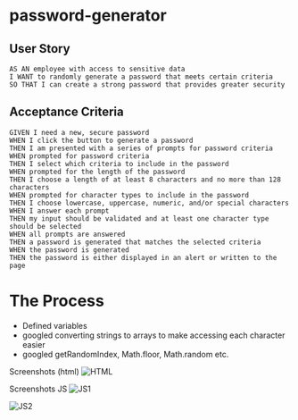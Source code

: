 # password-generator

## User Story

```
AS AN employee with access to sensitive data
I WANT to randomly generate a password that meets certain criteria
SO THAT I can create a strong password that provides greater security
```

## Acceptance Criteria

```
GIVEN I need a new, secure password
WHEN I click the button to generate a password
THEN I am presented with a series of prompts for password criteria
WHEN prompted for password criteria
THEN I select which criteria to include in the password
WHEN prompted for the length of the password
THEN I choose a length of at least 8 characters and no more than 128 characters
WHEN prompted for character types to include in the password
THEN I choose lowercase, uppercase, numeric, and/or special characters
WHEN I answer each prompt
THEN my input should be validated and at least one character type should be selected
WHEN all prompts are answered
THEN a password is generated that matches the selected criteria
WHEN the password is generated
THEN the password is either displayed in an alert or written to the page
```

<h1> The Process </h1>

- Defined variables
- googled converting strings to arrays to make accessing each character easier
- googled getRandomIndex, Math.floor, Math.random etc. 

Screenshots (html)
![HTML](https://user-images.githubusercontent.com/79462454/111892916-de90c100-89d5-11eb-820d-abbc5b4e0a1a.png)

Screenshots JS
![JS1](https://user-images.githubusercontent.com/79462454/111892919-e3ee0b80-89d5-11eb-9875-f24020691d9b.png)

![JS2](https://user-images.githubusercontent.com/79462454/111892920-e81a2900-89d5-11eb-9284-14840a3c6403.png)



